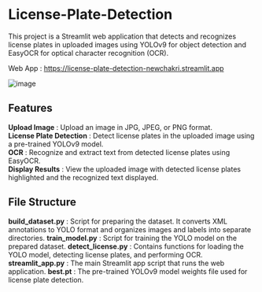 # License-Plate-Detection

This project is a Streamlit web application that detects and recognizes license plates in uploaded images using YOLOv9 for object detection and EasyOCR for optical character recognition (OCR).

Web App : https://license-plate-detection-newchakri.streamlit.app

![image](https://github.com/NewChakri/License-Plate-Detection/assets/99199609/bb54dcd1-19c8-4297-92f5-268badee6e94)


## Features
**Upload Image** : Upload an image in JPG, JPEG, or PNG format. <br />
**License Plate Detection** : Detect license plates in the uploaded image using a pre-trained YOLOv9 model. <br />
**OCR** : Recognize and extract text from detected license plates using EasyOCR. <br />
**Display Results** : View the uploaded image with detected license plates highlighted and the recognized text displayed. <br />


## File Structure
**build_dataset.py** : Script for preparing the dataset. It converts XML annotations to YOLO format and organizes images and labels into separate directories.
**train_model.py** : Script for training the YOLO model on the prepared dataset.
**detect_license.py** : Contains functions for loading the YOLO model, detecting license plates, and performing OCR.
**streamlit_app.py** : The main Streamlit app script that runs the web application.
**best.pt** : The pre-trained YOLOv9 model weights file used for license plate detection.
